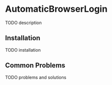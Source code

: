 # AutomaticBrowserLogin

TODO description


## Installation

TODO installation

## Common Problems

TODO problems and solutions
